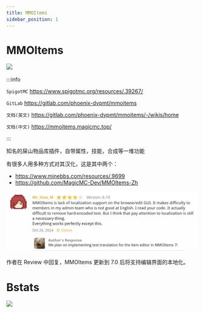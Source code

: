 ```yaml
---
title: MMOItems
sidebar_position: 1
---
```


# MMOItems

![](_images/mmoitems.png)

:::info

`SpigotMC` https://www.spigotmc.org/resources/.39267/

`GitLab` https://gitlab.com/phoenix-dvpmt/mmoitems

`文档(英文)` https://gitlab.com/phoenix-dvpmt/mmoitems/-/wikis/home

`文档(中文)` https://mmoitems.magicmc.top/

:::

知名的屎山物品库插件，自带属性，技能，合成等一堆功能

有很多人用多种方式对其汉化，这是其中两个：

- https://www.minebbs.com/resources/.9699
- https://github.com/MagicMC-Dev/MMOItems-Zh

![](_images/mmoitems_2.webp)

作者在 Review 中回复，MMOItems 更新到 7.0 后将支持编辑界面的本地化。

# Bstats

[![](https://bstats.org/signatures/bukkit/MMOItems.svg)](https://bstats.org/plugin/bukkit/MMOItems/2074)
